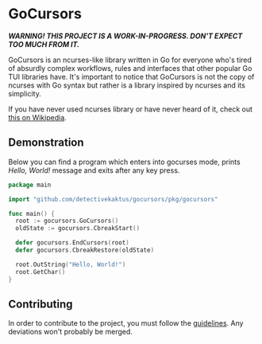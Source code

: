 # GoCursors
***WARNING! THIS PROJECT IS A WORK-IN-PROGRESS. DON'T EXPECT TOO MUCH FROM IT.***

GoCursors is an ncurses-like library written in Go for everyone who's tired of absurdly complex workflows, rules and interfaces that other popular Go TUI libraries have. It's important to notice that GoCursors is not the copy of ncurses with Go syntax but rather is a library inspired by ncurses and its simplicity.

If you have never used ncurses library or have never heard of it, check out [this on Wikipedia](https://en.wikipedia.org/wiki/Ncurses).

## Demonstration
Below you can find a program which enters into gocurses mode, prints *Hello, World!* message and exits after any key press.
```go
package main

import "github.com/detectivekaktus/gocursors/pkg/gocursors"

func main() {
  root := gocursors.GoCursors()
  oldState := gocursors.CbreakStart()

  defer gocursors.EndCursors(root)
  defer gocursors.CbreakRestore(oldState)

  root.OutString("Hello, World!")
  root.GetChar()
}
```

## Contributing
In order to contribute to the project, you must follow the [guidelines](https://github.com/detectivekaktus/GoCursors/blob/main/CONTRIBUTING.md). Any deviations won't probably be merged.
